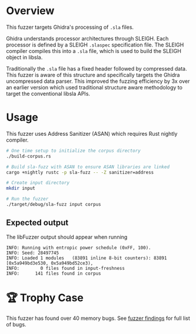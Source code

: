 # Overview

This fuzzer targets Ghidra's processing of `.sla` files.

Ghidra understands processor architectures through SLEIGH. Each processor is defined by a SLEIGH
`.slaspec` specification file. The SLEIGH compiler compiles this into a `.sla` file, which is used
to build the SLEIGH object in libsla.

Traditionally the `.sla` file has a fixed header followed by compressed data. This fuzzer is aware
of this structure and specifically targets the Ghidra uncompressed data parser. This improved the
fuzzing efficiency by 3x over an earlier version which used traditional structure aware methodology
to target the conventional libsla APIs.

# Usage

This fuzzer uses Address Sanitizer (ASAN) which requires Rust nightly compiler.

```sh
# One time setup to initialize the corpus directory
./build-corpus.rs

# Build sla-fuzz with ASAN to ensure ASAN libraries are linked
cargo +nightly rustc -p sla-fuzz -- -Z sanitizer=address

# Create input directory
mkdir input

# Run the fuzzer
./target/debug/sla-fuzz input corpus
```

## Expected output

The libFuzzer output should appear when running

```
INFO: Running with entropic power schedule (0xFF, 100).
INFO: Seed: 28497745
INFO: Loaded 1 modules   (83891 inline 8-bit counters): 83891 [0x5a949bd3e530, 0x5a949bd52ce3),
INFO:        0 files found in input-freshness
INFO:      141 files found in corpus
```

# 🏆 Trophy Case

This fuzzer has found over 40 memory bugs. See [fuzzer findings](https://github.com/mnemonikr/sla-fuzz/issues?q=is%4Aissue%20label%3Afuzzer-finding) for full list of bugs.
